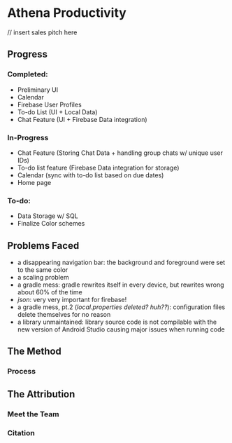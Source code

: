 # Athena Productivity

// insert sales pitch here
## Progress
### Completed: 
- Preliminary UI
- Calendar
- Firebase User Profiles
- To-do List (UI + Local Data)
- Chat Feature (UI + Firebase Data integration)

### In-Progress
- Chat Feature (Storing Chat Data + handling group chats w/ unique user IDs)
- To-do list feature (Firebase Data integration for storage)
- Calendar (sync with to-do list based on due dates)
- Home page

### To-do:
- Data Storage w/ SQL
- Finalize Color schemes

## Problems Faced
- a disappearing navigation bar: the background and foreground were set to the same color
- a scaling problem
- a gradle mess: gradle rewrites itself in every device, but rewrites wrong about 60% of the time
- _json_: very very important for firebase!
- a gradle mess, pt.2 (_local.properties deleted? huh??_): configuration files delete themselves for no reason
- a library unmaintained: library source code is not compilable with the new version of Android Studio causing major issues when running code

## The Method
### Process

## The Attribution
### Meet the Team
### Citation
